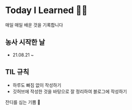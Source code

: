 # Today I Learned 🧑‍🌾
매일 매일 배운 것을 기록합니다
## 농사 시작한 날
- 21.08.21 ~
## TIL 규칙
- 하루도 빠짐 없이 작성하기
- 깃허브에 작성한 것을 바탕으로 잘 정리하여 블로그에 작성하기


잔디를 심는 기쁨 🌱
